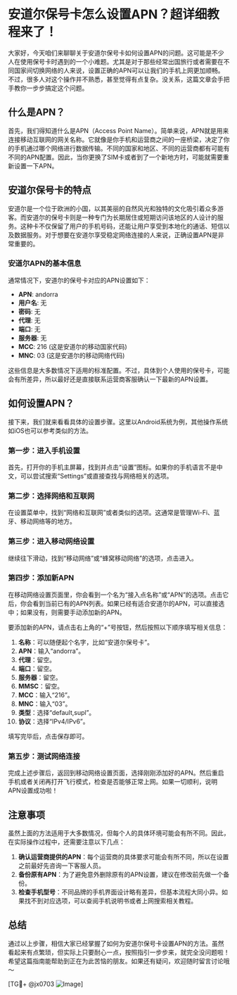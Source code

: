 # 安道尔保号卡怎么设置APN？超详细教程来了！

大家好，今天咱们来聊聊关于安道尔保号卡如何设置APN的问题。这可能是不少人在使用保号卡时遇到的一个小难题。尤其是对于那些经常出国旅行或者需要在不同国家间切换网络的人来说，设置正确的APN可以让我们的手机上网更加顺畅。不过，很多人对这个操作并不熟悉，甚至觉得有点复杂。没关系，这篇文章会手把手教你一步步搞定这个问题。

## 什么是APN？

首先，我们得知道什么是APN（Access Point Name）。简单来说，APN就是用来连接移动互联网的网关名称。它就像是你手机和运营商之间的一座桥梁，决定了你的手机通过哪个网络进行数据传输。不同的国家和地区、不同的运营商都有可能有不同的APN配置。因此，当你更换了SIM卡或者到了一个新地方时，可能就需要重新设置一下APN。

## 安道尔保号卡的特点

安道尔是一个位于欧洲的小国，以其美丽的自然风光和独特的文化吸引着众多游客。而安道尔的保号卡则是一种专门为长期居住或短期访问该地区的人设计的服务。这种卡不仅保留了用户的手机号码，还能让用户享受到本地化的通话、短信以及数据服务。对于想要在安道尔享受稳定网络连接的人来说，正确设置APN是非常重要的。

### 安道尔APN的基本信息

通常情况下，安道尔的保号卡对应的APN设置如下：

- **APN**: andorra
- **用户名**: 无
- **密码**: 无
- **代理**: 无
- **端口**: 无
- **服务器**: 无
- **MCC**: 216 (这是安道尔的移动国家代码)
- **MNC**: 03 (这是安道尔的移动网络代码)

这些信息是大多数情况下适用的标准配置。不过，具体到个人使用的保号卡，可能会有所差异，所以最好还是直接联系运营商客服确认一下最新的APN设置。

## 如何设置APN？

接下来，我们就来看看具体的设置步骤。这里以Android系统为例，其他操作系统如iOS也可以参考类似的方法。

### 第一步：进入手机设置

首先，打开你的手机主屏幕，找到并点击“设置”图标。如果你的手机语言不是中文，可以尝试搜索“Settings”或直接查找与网络相关的选项。

### 第二步：选择网络和互联网

在设置菜单中，找到“网络和互联网”或者类似的选项。这通常是管理Wi-Fi、蓝牙、移动网络等的地方。

### 第三步：进入移动网络设置

继续往下滑动，找到“移动网络”或“蜂窝移动网络”的选项，点击进入。

### 第四步：添加新APN

在移动网络设置页面里，你会看到一个名为“接入点名称”或“APN”的选项。点击它后，你会看到当前已有的APN列表。如果已经有适合安道尔的APN，可以直接选中；如果没有，则需要手动添加新的APN。

要添加新的APN，请点击右上角的“+”号按钮，然后按照以下顺序填写相关信息：

1. **名称**：可以随便起个名字，比如“安道尔保号卡”。
2. **APN**：输入“andorra”。
3. **代理**：留空。
4. **端口**：留空。
5. **服务器**：留空。
6. **MMSC**：留空。
7. **MCC**：输入“216”。
8. **MNC**：输入“03”。
9. **类型**：选择“default,supl”。
10. **协议**：选择“IPv4/IPv6”。

填写完毕后，点击保存即可。

### 第五步：测试网络连接

完成上述步骤后，返回到移动网络设置页面，选择刚刚添加好的APN。然后重启手机或者关闭再打开飞行模式，检查是否能够正常上网。如果一切顺利，说明APN设置成功啦！

## 注意事项

虽然上面的方法适用于大多数情况，但每个人的具体环境可能会有所不同。因此，在实际操作过程中，还需要注意以下几点：

1. **确认运营商提供的APN**：每个运营商的具体要求可能会有所不同，所以在设置之前最好先咨询一下客服人员。
2. **备份原有APN**：为了避免意外删除原有的APN设置，建议在修改前先做一个备份。
3. **检查手机型号**：不同品牌的手机界面设计略有差异，但基本流程大同小异。如果找不到对应选项，可以查阅手机说明书或者上网搜索相关教程。

## 总结

通过以上步骤，相信大家已经掌握了如何为安道尔保号卡设置APN的方法。虽然看起来有点繁琐，但实际上只要耐心一点，按照指引一步步来，就完全没问题啦！希望这篇指南能帮助到正在为此苦恼的朋友。如果还有疑问，欢迎随时留言讨论哦～

[TG💪+ @jx0703 ![Image](https://github.com/user-attachments/assets/dbca1d08-cadb-493c-b0ec-ad6f7a83f270)]